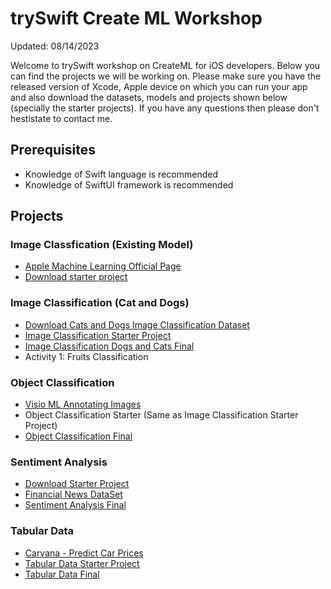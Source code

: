 
# trySwift Create ML Workshop 
Updated: 08/14/2023

Welcome to trySwift workshop on CreateML for iOS developers. Below you can find the projects we will be working on. Please make sure you have the released version of Xcode, Apple device on which you can run your app and also download the datasets, models and projects shown below (specially the starter projects). If you have any questions then please don't hestistate to contact me. 

## Prerequisites  

- Knowledge of Swift language is recommended 
- Knowledge of SwiftUI framework is recommended 

## Projects

### Image Classfication (Existing Model)
- [Apple Machine Learning Official Page](https://developer.apple.com/machine-learning/models/)
- [Download starter project](/projects//integrate-existing-model.zip)

### Image Classification (Cat and Dogs)
- [Download Cats and Dogs Image Classification Dataset](https://www.kaggle.com/datasets/samuelcortinhas/cats-and-dogs-image-classification)
- [Image Classification Starter Project](/projects/image-classifier-starter.zip)
- [Image Classification Dogs and Cats Final](/projects/image-classifier-dog-vs-cat-final.zip)
- Activity 1: Fruits Classification

### Object Classification 
- [Visio ML Annotating Images](https://github.com/Gaspard-Bruno/visio-ml)
- Object Classification Starter (Same as Image Classification Starter Project)
- [Object Classification Final]()

### Sentiment Analysis 
- [Download Starter Project]()
- [Financial News DataSet]()
- [Sentiment Analysis Final]()

### Tabular Data 
- [Carvana - Predict Car Prices](https://www.kaggle.com/datasets/ravishah1/carvana-predict-car-prices)
- [Tabular Data Starter Project]()
- [Tabular Data Final]() 

